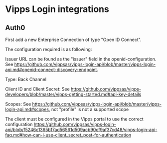 # Vipps Login integrations

## Auth0

First add a new Enterprise Connection of type "Open ID Connect".

The configuration required is as following:

Issuer URL can be found as the "issuer" field in the openid-configuration. See https://github.com/vippsas/vipps-login-api/blob/master/vipps-login-api.md#openid-connect-discovery-endpoint.

Type: Back Channel

Client ID and Client Secret: See https://github.com/vippsas/vipps-developers/blob/master/vipps-getting-started.md#api-key-details

Scopes: See https://github.com/vippsas/vipps-login-api/blob/master/vipps-login-api.md#scopes, not "profile" is not a supported scope

The client must be configured in the Vipps portal to use the correct configuration https://github.com/vippsas/vipps-login-api/blob/f5246c1365b17ad56561d509acb90cf9af37cd48/vipps-login-api-faq.md#how-can-i-use-client_secret_post-for-authentication

